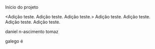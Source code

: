 Início do projeto

<Adição teste.
Adição teste.
Adição teste.>
Adição teste.
Adição teste.
Adição teste.
Adição teste.

daniel n-ascimento tomaz

galego é



